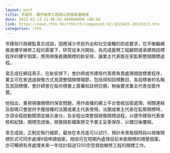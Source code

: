 ```yaml
---
layout: post
title: 市建局：樓宇維修工程將以視像直播開標
date: 2022-02-13 11:00:05.000000000 +08:00
link: https://news.rthk.hk/rthk/ch/component/k2/1633425-20220213.htm
categories: rthk
---
```


市建局行政總監韋志成說，因應減少市民外出和社交接觸的防疫要求，在平衡繼續推進樓宇維修工程的需要下，研究從本月開始，為完成委聘工程顧問或承建商招標程序的樓宇個案，應用視像直播開標的新安排，讓業主代表能在家監察整個開標過程。

韋志成在網誌表示，在新安排下，會計師或市建局代表將負責處理開啟標書程序，業主可在家透過視像方式見證整個開標環節，包括得知回標數目、各投標者的名稱及其回標價，會計師會在每份標書上簽署和註明日期，稍後要求業主代表加簽作實。

他指出，重視視像開標的保安問題，用作直播的網上平台會經加密處理，相關連結及密碼只會提供予獲授權的法團或業主代表使用。法團或業主代表在監察開標時，亦須全程啟動鏡頭並展示身分，及全程出席整個視像開標過程，以便市建局代表查核和紀錄，開標完成後，視像錄影檔案將交予業主妥善保存，以備日後覆檢。

韋志成說，正制定執行細節，最快在本月底可以試行，預計未來每個時段以視像開標形式可同步處理6個申請個案，相信可在短期內處理目前未能開標的積壓個案，亦可暢順有序處理未來一年估計超過1200宗受資助維修工程的開標工作。
